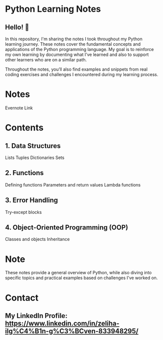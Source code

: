 # Python Learning Notes

## Hello! 🎉

In this repository, I'm sharing the notes I took throughout my Python learning journey. These notes cover the fundamental concepts and applications of the Python programming language. My goal is to reinforce my own learning by documenting what I’ve learned and also to support other learners who are on a similar path.

Throughout the notes, you’ll also find examples and snippets from real coding exercises and challenges I encountered during my learning process.

# Notes

Evernote Link

# Contents

## 1. Data Structures
Lists
Tuples
Dictionaries
Sets
## 2. Functions
Defining functions
Parameters and return values
Lambda functions
## 3. Error Handling
Try-except blocks
## 4. Object-Oriented Programming (OOP)
Classes and objects
Inheritance

# Note

These notes provide a general overview of Python, while also diving into specific topics and practical examples based on challenges I’ve worked on.

# Contact

## My LinkedIn Profile: https://www.linkedin.com/in/zeliha-ilg%C4%B1n-g%C3%BCven-833948295/
